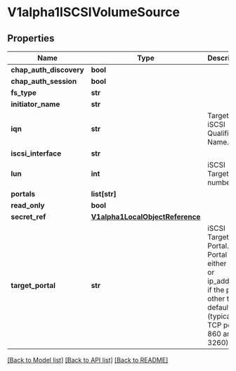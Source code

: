 # V1alpha1ISCSIVolumeSource

## Properties
Name | Type | Description | Notes
------------ | ------------- | ------------- | -------------
**chap_auth_discovery** | **bool** |  | [optional] 
**chap_auth_session** | **bool** |  | [optional] 
**fs_type** | **str** |  | [optional] 
**initiator_name** | **str** |  | [optional] 
**iqn** | **str** | Target iSCSI Qualified Name. | [optional] 
**iscsi_interface** | **str** |  | [optional] 
**lun** | **int** | iSCSI Target Lun number. | [optional] 
**portals** | **list[str]** |  | [optional] 
**read_only** | **bool** |  | [optional] 
**secret_ref** | [**V1alpha1LocalObjectReference**](V1alpha1LocalObjectReference.md) |  | [optional] 
**target_portal** | **str** | iSCSI Target Portal. The Portal is either an IP or ip_addr:port if the port is other than default (typically TCP ports 860 and 3260). | [optional] 

[[Back to Model list]](../README.md#documentation-for-models) [[Back to API list]](../README.md#documentation-for-api-endpoints) [[Back to README]](../README.md)


